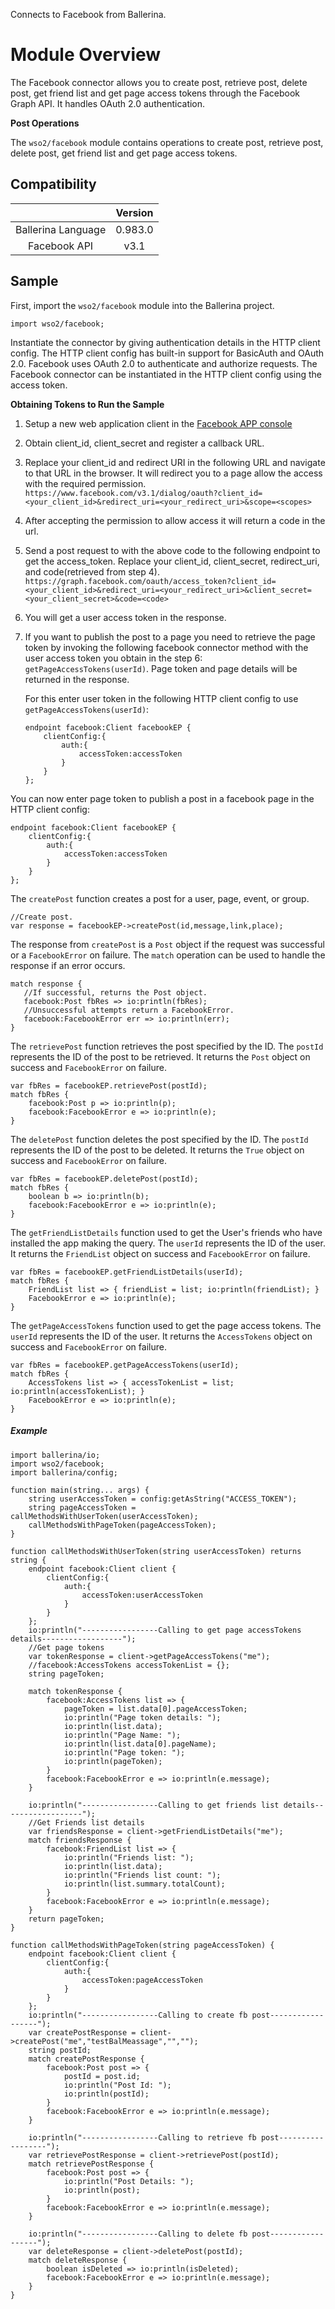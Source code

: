 Connects to Facebook from Ballerina.

# Module Overview
The Facebook connector allows you to create post, retrieve post, delete post, get friend list and get page access tokens through the Facebook Graph API. It handles OAuth 2.0 authentication.

**Post Operations**

The `wso2/facebook` module contains operations to create post, retrieve post, delete post, get friend list and get page access tokens.

## Compatibility

|                                 |       Version                  |
|  :---------------------------:  |  :---------------------------: |
|  Ballerina Language             |   0.983.0                      |
|  Facebook API                   |   v3.1                        |

## Sample

First, import the `wso2/facebook` module into the Ballerina project.

```ballerina
import wso2/facebook;
```

Instantiate the connector by giving authentication details in the HTTP client config. The HTTP client config has built-in support for BasicAuth and OAuth 2.0. Facebook uses OAuth 2.0 to authenticate and authorize requests. The Facebook connector can be instantiated in the HTTP client config using the access token.


**Obtaining Tokens to Run the Sample**

1. Setup a new web application client in the [Facebook APP console](https://developers.facebook.com/apps)
2. Obtain client_id, client_secret and register a callback URL.
3. Replace your client_id and redirect URI in the following URL and navigate to that URL in the browser. It will redirect you to a page allow the access with the required permission.
    `https://www.facebook.com/v3.1/dialog/oauth?client_id=<your_client_id>&redirect_uri=<your_redirect_uri>&scope=<scopes>`
4. After accepting the permission to allow access it will return a code in the url.
5. Send a post request to with the above code to the following endpoint to get the access_token. Replace your client_id, client_secret, redirect_uri, and code(retrieved from step 4).
    `https://graph.facebook.com/oauth/access_token?client_id=<your_client_id>&redirect_uri=<your_redirect_uri>&client_secret=<your_client_secret>&code=<code>`
6. You will get a user access token in the response.
7. If you want to publish the post to a page you need to retrieve the page token by invoking the following facebook connector method with the user access token you obtain in the step 6:
    `getPageAccessTokens(userId)`.
    Page token and page details will be returned in the response.

    For this enter user token in the following HTTP client config to use `getPageAccessTokens(userId)`:
    ```ballerina
    endpoint facebook:Client facebookEP {
        clientConfig:{
            auth:{
                accessToken:accessToken
            }
        }
    };
    ```

You can now enter page token to publish a post in a facebook page in the HTTP client config:
```ballerina
endpoint facebook:Client facebookEP {
    clientConfig:{
        auth:{
            accessToken:accessToken
        }
    }
};
```

The `createPost` function creates a post for a user, page, event, or group.
```ballerina
//Create post.
var response = facebookEP->createPost(id,message,link,place);
```

The response from `createPost` is a `Post` object if the request was successful or a `FacebookError` on failure. The `match` operation can be used to handle the response if an error occurs.
```ballerina
match response {
   //If successful, returns the Post object.
   facebook:Post fbRes => io:println(fbRes);
   //Unsuccessful attempts return a FacebookError.
   facebook:FacebookError err => io:println(err);
}
```

The `retrievePost` function retrieves the post specified by the ID. The `postId` represents the ID of the post to be retrieved. It returns the `Post` object on success and `FacebookError` on failure.
```ballerina
var fbRes = facebookEP.retrievePost(postId);
match fbRes {
    facebook:Post p => io:println(p);
    facebook:FacebookError e => io:println(e);
}
```

The `deletePost` function deletes the post specified by the ID. The `postId` represents the ID of the post to be deleted. It returns the `True` object on success and `FacebookError` on failure.
```ballerina
var fbRes = facebookEP.deletePost(postId);
match fbRes {
    boolean b => io:println(b);
    facebook:FacebookError e => io:println(e);
}
```

The `getFriendListDetails` function used to get the User's friends who have installed the app making the query. The `userId` represents the ID of the user. It returns the `FriendList` object on success and `FacebookError` on failure.
```ballerina
var fbRes = facebookEP.getFriendListDetails(userId);
match fbRes {
    FriendList list => { friendList = list; io:println(friendList); }
    FacebookError e => io:println(e);
}
```

The `getPageAccessTokens` function used to get the page access tokens. The `userId` represents the ID of the user. It returns the `AccessTokens` object on success and `FacebookError` on failure.
```ballerina
var fbRes = facebookEP.getPageAccessTokens(userId);
match fbRes {
    AccessTokens list => { accessTokenList = list; io:println(accessTokenList); }
    FacebookError e => io:println(e);
}
```

##### Example

```
import ballerina/io;
import wso2/facebook;
import ballerina/config;

function main(string... args) {
    string userAccessToken = config:getAsString("ACCESS_TOKEN");
    string pageAccessToken = callMethodsWithUserToken(userAccessToken);
    callMethodsWithPageToken(pageAccessToken);
}

function callMethodsWithUserToken(string userAccessToken) returns string {
    endpoint facebook:Client client {
        clientConfig:{
            auth:{
                accessToken:userAccessToken
            }
        }
    };
    io:println("-----------------Calling to get page accessTokens details------------------");
    //Get page tokens
    var tokenResponse = client->getPageAccessTokens("me");
    //facebook:AccessTokens accessTokenList = {};
    string pageToken;

    match tokenResponse {
        facebook:AccessTokens list => {
            pageToken = list.data[0].pageAccessToken;
            io:println("Page token details: ");
            io:println(list.data);
            io:println("Page Name: ");
            io:println(list.data[0].pageName);
            io:println("Page token: ");
            io:println(pageToken);
        }
        facebook:FacebookError e => io:println(e.message);
    }

    io:println("-----------------Calling to get friends list details------------------");
    //Get Friends list details
    var friendsResponse = client->getFriendListDetails("me");
    match friendsResponse {
        facebook:FriendList list => {
            io:println("Friends list: ");
            io:println(list.data);
            io:println("Friends list count: ");
            io:println(list.summary.totalCount);
        }
        facebook:FacebookError e => io:println(e.message);
    }
    return pageToken;
}

function callMethodsWithPageToken(string pageAccessToken) {
    endpoint facebook:Client client {
        clientConfig:{
            auth:{
                accessToken:pageAccessToken
            }
        }
    };
    io:println("-----------------Calling to create fb post------------------");
    var createPostResponse = client->createPost("me","testBalMeassage","","");
    string postId;
    match createPostResponse {
        facebook:Post post => {
            postId = post.id;
            io:println("Post Id: ");
            io:println(postId);
        }
        facebook:FacebookError e => io:println(e.message);
    }

    io:println("-----------------Calling to retrieve fb post------------------");
    var retrievePostResponse = client->retrievePost(postId);
    match retrievePostResponse {
        facebook:Post post => {
            io:println("Post Details: ");
            io:println(post);
        }
        facebook:FacebookError e => io:println(e.message);
    }

    io:println("-----------------Calling to delete fb post------------------");
    var deleteResponse = client->deletePost(postId);
    match deleteResponse {
        boolean isDeleted => io:println(isDeleted);
        facebook:FacebookError e => io:println(e.message);
    }
}

```
